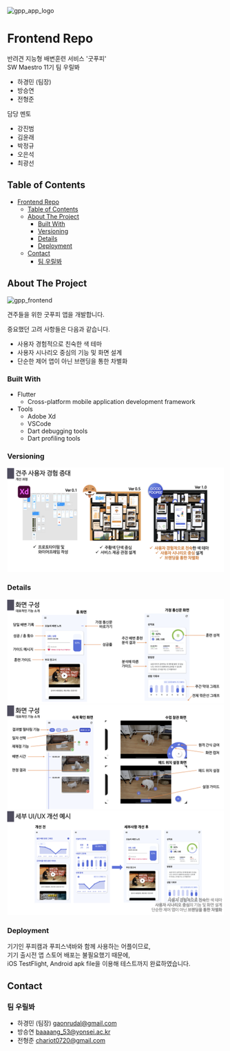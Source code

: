 ![gpp_app_logo](readme_media/gpp_app_logo.png)

# Frontend Repo

반려견 지능형 배변훈련 서비스 '굿푸피'  
SW Maestro 11기 팀 우릴봐

- 하경민 (팀장)
- 방승연
- 전형준

담당 멘토

- 강진범
- 김윤래
- 박정규
- 오은석
- 최광선

## Table of Contents

- [Frontend Repo](#frontend-repo)
  - [Table of Contents](#table-of-contents)
  - [About The Project](#about-the-project)
    - [Built With](#built-with)
    - [Versioning](#versioning)
    - [Details](#details)
    - [Deployment](#deployment)
  - [Contact](#contact)
    - [팀 우릴봐](#팀-우릴봐)

## About The Project

![gpp_frontend](readme_media/gpp_frontend.jpeg)

견주들을 위한 굿푸피 앱을 개발합니다.

중요했던 고려 사항들은 다음과 같습니다.

- 사용자 경험적으로 친숙한 색 테마 
- 사용자 시나리오 중심의 기능 및 화면 설계
- 단순한 제어 앱이 아닌 브랜딩을 통한 차별화

### Built With

- Flutter
  - Cross-platform mobile application development framework
- Tools
  - Adobe Xd
  - VSCode
  - Dart debugging tools
  - Dart profiling tools

### Versioning

![versioning](readme_media/gpp_app_versioning.png)

### Details

![intro_1](readme_media/gpp_app_intro_1.png)
![intro_2](readme_media/gpp_app_intro_2.png)
![intro_3](readme_media/gpp_app_intro_3.png)

### Deployment

기기인 푸피캠과 푸피스낵바와 함께 사용하는 어플이므로,  
기기 출시전 앱 스토어 배포는 불필요했기 때문에,  
iOS TestFlight, Android apk file을 이용해 테스트까지 완료하였습니다.  

## Contact

### 팀 우릴봐

- 하경민 (팀장) gaonrudal@gmail.com
- 방승연 baaaang_53@yonsei.ac.kr
- 전형준 chariot0720@gmail.com
